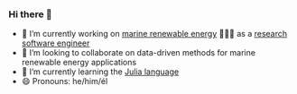 ### Hi there 👋
- 🔭 I’m currently working on [marine renewable energy](https://openei.org/wiki/PRIMRE/MRE_Basics/Wave_Energy) 🌊🌊🌊 as a [research software engineer](https://us-rse.org/)
- 👯 I’m looking to collaborate on data-driven methods for marine renewable energy applications
- 🌱 I’m currently learning the [Julia language](https://julialang.org/)
- 😄 Pronouns: he/him/él
<!--
**cmichelenstrofer/cmichelenstrofer** is a ✨ _special_ ✨ repository because its `README.md` (this file) appears on your GitHub profile.

Here are some ideas to get you started:

- 🔭 I’m currently working on ...
- 🌱 I’m currently learning ...
- 👯 I’m looking to collaborate on ...
- 🤔 I’m looking for help with ...
- 💬 Ask me about ...
- 📫 How to reach me: ...
- 😄 Pronouns: ...
- ⚡ Fun fact: ...
-->

